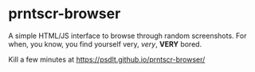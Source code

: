 # prntscr-browser
A simple HTML/JS interface to browse through random screenshots. For when, you know, you find yourself very, _very_, **VERY** bored.

Kill a few minutes at https://psdlt.github.io/prntscr-browser/